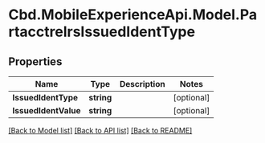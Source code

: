 # Cbd.MobileExperienceApi.Model.PartacctrelrsIssuedIdentType

## Properties

Name | Type | Description | Notes
------------ | ------------- | ------------- | -------------
**IssuedIdentType** | **string** |  | [optional] 
**IssuedIdentValue** | **string** |  | [optional] 

[[Back to Model list]](../README.md#documentation-for-models) [[Back to API list]](../README.md#documentation-for-api-endpoints) [[Back to README]](../README.md)

